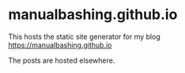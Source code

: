 # manualbashing.github.io

This hosts the static site generator for my blog https://manualbashing.github.io

The posts are hosted elsewhere.

